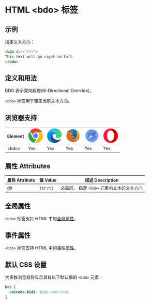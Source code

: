 HTML \<bdo> 标签
===

## 示例

指定文本方向：

```html idoc:preview
<bdo dir="rtl">
This text will go right-to-left.
</bdo>
```

## 定义和用法

BDO 表示双向超控(Bi-Directional Override)。

`<bdo>` 标签用于覆盖当前文本方向。

## 浏览器支持

| Element | ![chrome][1] | ![edge][2] | ![firefox][3] | ![safari][4] | ![opera][5] |
| ------- | --- | --- | --- | --- | --- |
| \<bdo>  | Yes | Yes | Yes | Yes | Yes |

## 属性 Attributes

| 属性 Attribute | 值 Value | 描述 Description |
| ----- | ----- | ----- |
| [dir](./bdo_dir.md) | `ltr` `rtl` | 必需的。 指定 `<bdo>` 元素内文本的文本方向 |


## 全局属性

`<bdo>` 标签支持 HTML 中的[全局属性](../reference/standardattributes.md)。

## 事件属性

`<bdo>` 标签支持 HTML 中的[事件属性](../reference/eventattributes.md)。

## 默认 CSS 设置

大多数浏览器将显示具有以下默认值的 `<bdo>` 元素：

```css
bdo {
  unicode-bidi: bidi-override;
}
```


[1]: ../assets/chrome.svg
[2]: ../assets/edge.svg
[3]: ../assets/firefox.svg
[4]: ../assets/safari.svg
[5]: ../assets/opera.svg